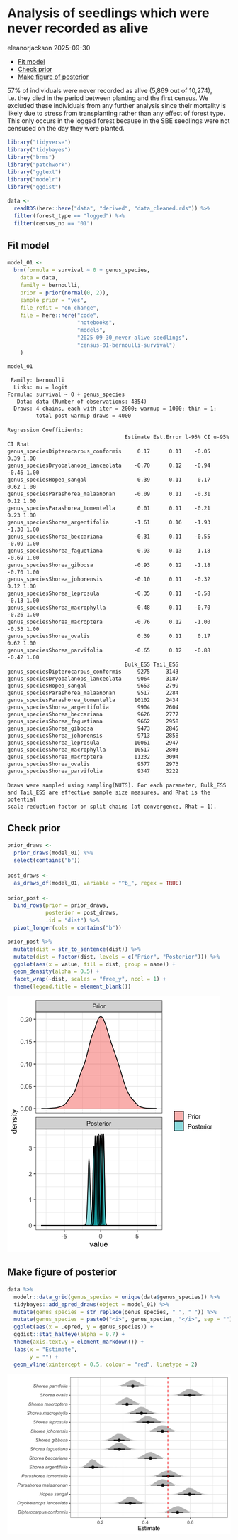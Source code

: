 # Analysis of seedlings which were never recorded as alive
eleanorjackson
2025-09-30

- [Fit model](#fit-model)
- [Check prior](#check-prior)
- [Make figure of posterior](#make-figure-of-posterior)

57% of individuals were never recorded as alive (5,869 out of 10,274),
i.e. they died in the period between planting and the first census. We
excluded these individuals from any further analysis since their
mortality is likely due to stress from transplanting rather than any
effect of forest type. This only occurs in the logged forest because in
the SBE seedlings were not censused on the day they were planted.

``` r
library("tidyverse")
library("tidybayes")
library("brms")
library("patchwork")
library("ggtext")
library("modelr")
library("ggdist")
```

``` r
data <-
  readRDS(here::here("data", "derived", "data_cleaned.rds")) %>% 
  filter(forest_type == "logged") %>% 
  filter(census_no == "01")
```

## Fit model

``` r
model_01 <- 
  brm(formula = survival ~ 0 + genus_species,
    data = data,
    family = bernoulli,
    prior = prior(normal(0, 2)),
    sample_prior = "yes",
    file_refit = "on_change",
    file = here::here("code",
                      "notebooks",
                      "models",
                      "2025-09-30_never-alive-seedlings",
                      "census-01-bernoulli-survival")
    )
```

``` r
model_01
```

     Family: bernoulli 
      Links: mu = logit 
    Formula: survival ~ 0 + genus_species 
       Data: data (Number of observations: 4854) 
      Draws: 4 chains, each with iter = 2000; warmup = 1000; thin = 1;
             total post-warmup draws = 4000

    Regression Coefficients:
                                         Estimate Est.Error l-95% CI u-95% CI Rhat
    genus_speciesDipterocarpus_conformis     0.17      0.11    -0.05     0.39 1.00
    genus_speciesDryobalanops_lanceolata    -0.70      0.12    -0.94    -0.46 1.00
    genus_speciesHopea_sangal                0.39      0.11     0.17     0.62 1.00
    genus_speciesParashorea_malaanonan      -0.09      0.11    -0.31     0.12 1.00
    genus_speciesParashorea_tomentella       0.01      0.11    -0.21     0.23 1.00
    genus_speciesShorea_argentifolia        -1.61      0.16    -1.93    -1.30 1.00
    genus_speciesShorea_beccariana          -0.31      0.11    -0.55    -0.09 1.00
    genus_speciesShorea_faguetiana          -0.93      0.13    -1.18    -0.69 1.00
    genus_speciesShorea_gibbosa             -0.93      0.12    -1.18    -0.70 1.00
    genus_speciesShorea_johorensis          -0.10      0.11    -0.32     0.12 1.00
    genus_speciesShorea_leprosula           -0.35      0.11    -0.58    -0.13 1.00
    genus_speciesShorea_macrophylla         -0.48      0.11    -0.70    -0.26 1.00
    genus_speciesShorea_macroptera          -0.76      0.12    -1.00    -0.53 1.00
    genus_speciesShorea_ovalis               0.39      0.11     0.17     0.62 1.00
    genus_speciesShorea_parvifolia          -0.65      0.12    -0.88    -0.42 1.00
                                         Bulk_ESS Tail_ESS
    genus_speciesDipterocarpus_conformis     9275     3143
    genus_speciesDryobalanops_lanceolata     9064     3187
    genus_speciesHopea_sangal                9653     2799
    genus_speciesParashorea_malaanonan       9517     2284
    genus_speciesParashorea_tomentella      10102     2434
    genus_speciesShorea_argentifolia         9904     2604
    genus_speciesShorea_beccariana           9626     2777
    genus_speciesShorea_faguetiana           9662     2958
    genus_speciesShorea_gibbosa              9473     2845
    genus_speciesShorea_johorensis           9713     2858
    genus_speciesShorea_leprosula           10061     2947
    genus_speciesShorea_macrophylla         10517     2803
    genus_speciesShorea_macroptera          11232     3094
    genus_speciesShorea_ovalis               9577     2973
    genus_speciesShorea_parvifolia           9347     3222

    Draws were sampled using sampling(NUTS). For each parameter, Bulk_ESS
    and Tail_ESS are effective sample size measures, and Rhat is the potential
    scale reduction factor on split chains (at convergence, Rhat = 1).

## Check prior

``` r
prior_draws <- 
  prior_draws(model_01) %>% 
  select(contains("b"))

post_draws <- 
  as_draws_df(model_01, variable = "^b_", regex = TRUE)

prior_post <- 
  bind_rows(prior = prior_draws, 
            posterior = post_draws,
            .id = "dist") %>% 
  pivot_longer(cols = contains("b")) 
```

``` r
prior_post %>% 
  mutate(dist = str_to_sentence(dist)) %>%
  mutate(dist = factor(dist, levels = c("Prior", "Posterior"))) %>%
  ggplot(aes(x = value, fill = dist, group = name)) +
  geom_density(alpha = 0.5) +
  facet_wrap(~dist, scales = "free_y", ncol = 1) +
  theme(legend.title = element_blank())
```

![](figures/2025-09-30_never-alive-seedlings/unnamed-chunk-6-1.png)

## Make figure of posterior

``` r
data %>% 
  modelr::data_grid(genus_species = unique(data$genus_species)) %>%
  tidybayes::add_epred_draws(object = model_01) %>% 
  mutate(genus_species = str_replace(genus_species, "_", " ")) %>%
  mutate(genus_species = paste0("<i>", genus_species, "</i>", sep = "")) %>%
  ggplot(aes(x = .epred, y = genus_species)) +
  ggdist::stat_halfeye(alpha = 0.7) +
  theme(axis.text.y = element_markdown()) +
  labs(x = "Estimate",
       y = "") +
  geom_vline(xintercept = 0.5, colour = "red", linetype = 2)
```

![](figures/2025-09-30_never-alive-seedlings/unnamed-chunk-7-1.png)
